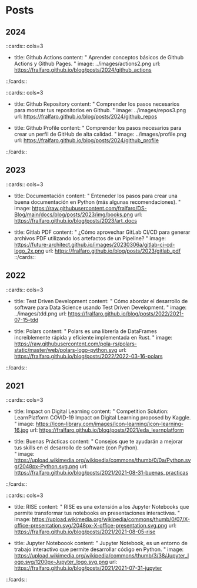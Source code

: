 # Posts

## 2024

::cards:: cols=3

- title:  Github Actions
  content: "
  Aprender conceptos básicos de Github Actions y Github Pages.
  "
  image: ../images/actions2.png
  url: https://fralfaro.github.io/blog/posts/2024/github_actions


::/cards::

::cards:: cols=3

- title:  Github Repository
  content: "
  Comprender los pasos necesarios para mostrar tus repositorios en Github.
  "
  image: ../images/repos3.png
  url: https://fralfaro.github.io/blog/posts/2024/github_repos

- title:  Github Profile
  content: "
  Comprender los pasos necesarios para crear un perfil de GitHub de alta calidad.
  "
  image: ../images/profile.png
  url: https://fralfaro.github.io/blog/posts/2024/github_profile


::/cards::

## 2023

::cards:: cols=3

- title:  Documentación
  content: "
  Enteneder los pasos para crear una buena documentación en Python (más algunas recomendaciones).
  "
  image: https://raw.githubusercontent.com/fralfaro/DS-Blog/main/docs/blog/posts/2023/img/books.png
  url: https://fralfaro.github.io/blog/posts/2023/art_docs

- title:  Gitlab PDF
  content: "
  ¿Cómo aprovechar GitLab CI/CD para generar archivos PDF utilizando los artefactos de un Pipeline?
  "
  image: https://future-architect.github.io/images/20230306a/gitlab-ci-cd-logo_2x.png
  url: https://fralfaro.github.io/blog/posts/2023/gitlab_pdf
::/cards::

## 2022

::cards:: cols=3

- title: Test Driven Development
  content: "
  Cómo abordar el desarrollo de software para Data Science usando Test Driven Development. 
  "
  image: ../images/tdd.png
  url: https://fralfaro.github.io/blog/posts/2022/2021-07-15-tdd

- title:  Polars
  content: "
  Polars es una librería de DataFrames increíblemente rápida y eficiente  implementada en Rust.
  "
  image: https://raw.githubusercontent.com/pola-rs/polars-static/master/web/polars-logo-python.svg
  url: https://fralfaro.github.io/blog/posts/2022/2022-03-16-polars



::/cards::

## 2021

::cards:: cols=3

- title:  Impact on Digital Learning
  content: "
  Competition Solution:  LearnPlatform  COVID-19 Impact on Digital Learning proposed by Kaggle. 
  "
  image: https://icon-library.com/images/icon-learning/icon-learning-16.jpg
  url: https://fralfaro.github.io/blog/posts/2021/eda_learnplatform

- title:  Buenas Prácticas
  content: "
  Consejos que te ayudarán a mejorar tus skills en el desarrollo de software (con Python).  
  "
  image: https://upload.wikimedia.org/wikipedia/commons/thumb/0/0a/Python.svg/2048px-Python.svg.png
  url: https://fralfaro.github.io/blog/posts/2021/2021-08-31-buenas_practicas

::/cards::


::cards:: cols=3

- title: RISE
  content: "
  RISE es una extensión a los Jupyter Notebooks que permite transformar
  tus notebooks en presentaciones interactivas.
  "
  image: https://upload.wikimedia.org/wikipedia/commons/thumb/0/07/X-office-presentation.svg/2048px-X-office-presentation.svg.png
  url: https://fralfaro.github.io/blog/posts/2021/2021-08-05-rise

- title: Jupyter Noteboook
  content: "
  Jupyter Notebook, es un entorno de trabajo interactivo que permite desarrollar código en Python.
  "
  image: https://upload.wikimedia.org/wikipedia/commons/thumb/3/38/Jupyter_logo.svg/1200px-Jupyter_logo.svg.png
  url: https://fralfaro.github.io/blog/posts/2021/2021-07-31-jupyter

::/cards::